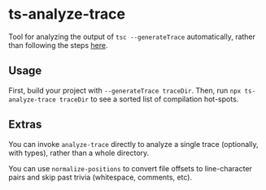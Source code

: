 # ts-analyze-trace
Tool for analyzing the output of `tsc --generateTrace` automatically, rather than following the steps [here](https://github.com/microsoft/TypeScript/wiki/Performance-Tracing).

## Usage

First, build your project with `--generateTrace traceDir`.  Then, run `npx ts-analyze-trace traceDir` to see a sorted list of compilation hot-spots.

## Extras

You can invoke `analyze-trace` directly to analyze a single trace (optionally, with types), rather than a whole directory.

You can use `normalize-positions` to convert file offsets to line-character pairs and skip past trivia (whitespace, comments, etc).